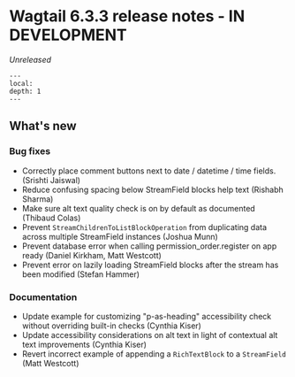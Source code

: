 # Wagtail 6.3.3 release notes - IN DEVELOPMENT

_Unreleased_

```{contents}
---
local:
depth: 1
---
```

## What's new


### Bug fixes

 * Correctly place comment buttons next to date / datetime / time fields. (Srishti Jaiswal)
 * Reduce confusing spacing below StreamField blocks help text (Rishabh Sharma)
 * Make sure alt text quality check is on by default as documented (Thibaud Colas)
 * Prevent `StreamChildrenToListBlockOperation` from duplicating data across multiple StreamField instances (Joshua Munn)
 * Prevent database error when calling permission_order.register on app ready (Daniel Kirkham, Matt Westcott)
 * Prevent error on lazily loading StreamField blocks after the stream has been modified (Stefan Hammer)

### Documentation

 * Update example for customizing "p-as-heading" accessibility check without overriding built-in checks (Cynthia Kiser)
 * Update accessibility considerations on alt text in light of contextual alt text improvements (Cynthia Kiser)
 * Revert incorrect example of appending a `RichTextBlock` to a `StreamField` (Matt Westcott)
